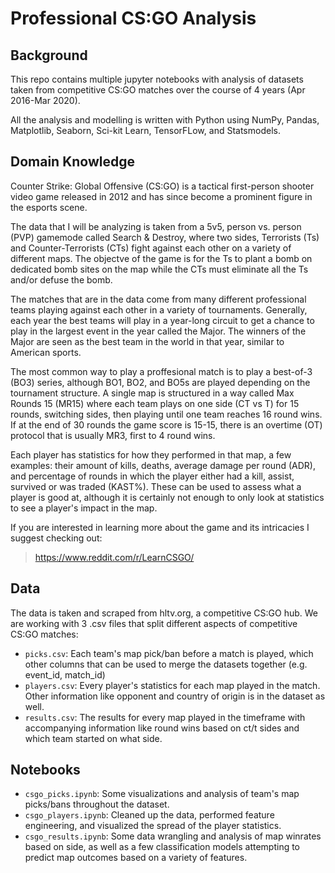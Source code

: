 # Professional CS:GO Analysis

## Background
This repo contains multiple jupyter notebooks with analysis of datasets taken from competitive CS:GO matches over the course of 4 years (Apr 2016-Mar 2020).

All the analysis and modelling is written with Python using NumPy, Pandas, Matplotlib, Seaborn, Sci-kit Learn, TensorFLow, and Statsmodels. 

## Domain Knowledge
Counter Strike: Global Offensive (CS:GO) is a tactical first-person shooter video game released in 2012 and has since become a prominent figure in the esports scene. 

The data that I will be analyzing is taken from a 5v5, person vs. person (PVP) gamemode called Search & Destroy, where two sides, Terrorists (Ts) and Counter-Terrorists (CTs) fight against each other on a variety of different maps. The objectve of the game is for the Ts to plant a bomb on dedicated bomb sites on the map while the CTs must eliminate all the Ts and/or defuse the bomb.

The matches that are in the data come from many different professional teams playing against each other in a variety of tournaments. Generally, each year the best teams will play in a year-long circuit to get a chance to play in the largest event in the year called the Major. The winners of the Major are seen as the best team in the world in that year, similar to American sports. 

The most common way to play a proffesional match is to play a best-of-3 (BO3) series, although BO1, BO2, and BO5s are played depending on the tournament structure. A single map is structured in a way called Max Rounds 15 (MR15) where each team plays on one side (CT vs T) for 15 rounds, switching sides, then playing until one team reaches 16 round wins. If at the end of 30 rounds the game score is 15-15, there is an overtime (OT) protocol that is usually MR3, first to 4 round wins. 

Each player has statistics for how they performed in that map, a few examples: their amount of kills, deaths, average damage per round (ADR), and percentage of rounds in which the player either had a kill, assist, survived or was traded (KAST%). These can be used to assess what a player is good at, although it is certainly not enough to only look at statistics to see a player's impact in the map. 

If you are interested in learning more about the game and its intricacies I suggest checking out: 
>https://www.reddit.com/r/LearnCSGO/ 

## Data

The data is taken and scraped from hltv.org, a competitive CS:GO hub.
We are working with 3 .csv files that split different aspects of competitive CS:GO matches:
- `picks.csv`: Each team's map pick/ban before a match is played, which other columns that can be used to merge the datasets together (e.g. event_id, match_id)
- `players.csv`: Every player's statistics for each map played in the match. Other information like opponent and country of origin is in the dataset as well.
- `results.csv`: The results for every map played in the timeframe with accompanying information like round wins based on ct/t sides and which team started on what side.

## Notebooks

- `csgo_picks.ipynb`: Some visualizations and analysis of team's map picks/bans throughout the dataset.
- `csgo_players.ipynb`: Cleaned up the data, performed feature engineering, and visualized the spread of the player statistics.  
- `csgo_results.ipynb`: Some data wrangling and analysis of map winrates based on side, as well as a few classification models attempting to predict map outcomes based on a variety of features.
